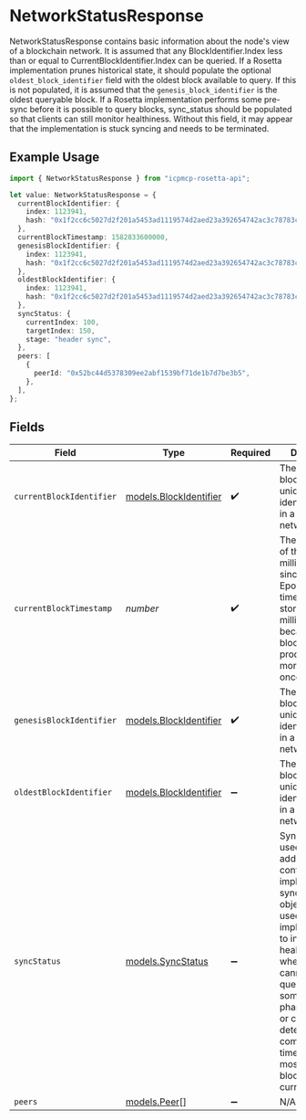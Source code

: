 # NetworkStatusResponse

NetworkStatusResponse contains basic information about the node's view of a blockchain network. It is assumed that any BlockIdentifier.Index less than or equal to CurrentBlockIdentifier.Index can be queried. If a Rosetta implementation prunes historical state, it should populate the optional `oldest_block_identifier` field with the oldest block available to query. If this is not populated, it is assumed that the `genesis_block_identifier` is the oldest queryable block. If a Rosetta implementation performs some pre-sync before it is possible to query blocks, sync_status should be populated so that clients can still monitor healthiness. Without this field, it may appear that the implementation is stuck syncing and needs to be terminated.

## Example Usage

```typescript
import { NetworkStatusResponse } from "icpmcp-rosetta-api";

let value: NetworkStatusResponse = {
  currentBlockIdentifier: {
    index: 1123941,
    hash: "0x1f2cc6c5027d2f201a5453ad1119574d2aed23a392654742ac3c78783c071f85",
  },
  currentBlockTimestamp: 1582833600000,
  genesisBlockIdentifier: {
    index: 1123941,
    hash: "0x1f2cc6c5027d2f201a5453ad1119574d2aed23a392654742ac3c78783c071f85",
  },
  oldestBlockIdentifier: {
    index: 1123941,
    hash: "0x1f2cc6c5027d2f201a5453ad1119574d2aed23a392654742ac3c78783c071f85",
  },
  syncStatus: {
    currentIndex: 100,
    targetIndex: 150,
    stage: "header sync",
  },
  peers: [
    {
      peerId: "0x52bc44d5378309ee2abf1539bf71de1b7d7be3b5",
    },
  ],
};
```

## Fields

| Field                                                                                                                                                                                                                                                                                                                             | Type                                                                                                                                                                                                                                                                                                                              | Required                                                                                                                                                                                                                                                                                                                          | Description                                                                                                                                                                                                                                                                                                                       | Example                                                                                                                                                                                                                                                                                                                           |
| --------------------------------------------------------------------------------------------------------------------------------------------------------------------------------------------------------------------------------------------------------------------------------------------------------------------------------- | --------------------------------------------------------------------------------------------------------------------------------------------------------------------------------------------------------------------------------------------------------------------------------------------------------------------------------- | --------------------------------------------------------------------------------------------------------------------------------------------------------------------------------------------------------------------------------------------------------------------------------------------------------------------------------- | --------------------------------------------------------------------------------------------------------------------------------------------------------------------------------------------------------------------------------------------------------------------------------------------------------------------------------- | --------------------------------------------------------------------------------------------------------------------------------------------------------------------------------------------------------------------------------------------------------------------------------------------------------------------------------- |
| `currentBlockIdentifier`                                                                                                                                                                                                                                                                                                          | [models.BlockIdentifier](../models/blockidentifier.md)                                                                                                                                                                                                                                                                            | :heavy_check_mark:                                                                                                                                                                                                                                                                                                                | The block_identifier uniquely identifies a block in a particular network.                                                                                                                                                                                                                                                         |                                                                                                                                                                                                                                                                                                                                   |
| `currentBlockTimestamp`                                                                                                                                                                                                                                                                                                           | *number*                                                                                                                                                                                                                                                                                                                          | :heavy_check_mark:                                                                                                                                                                                                                                                                                                                | The timestamp of the block in milliseconds since the Unix Epoch. The timestamp is stored in milliseconds because some blockchains produce blocks more often than once a second.                                                                                                                                                   | 1582833600000                                                                                                                                                                                                                                                                                                                     |
| `genesisBlockIdentifier`                                                                                                                                                                                                                                                                                                          | [models.BlockIdentifier](../models/blockidentifier.md)                                                                                                                                                                                                                                                                            | :heavy_check_mark:                                                                                                                                                                                                                                                                                                                | The block_identifier uniquely identifies a block in a particular network.                                                                                                                                                                                                                                                         |                                                                                                                                                                                                                                                                                                                                   |
| `oldestBlockIdentifier`                                                                                                                                                                                                                                                                                                           | [models.BlockIdentifier](../models/blockidentifier.md)                                                                                                                                                                                                                                                                            | :heavy_minus_sign:                                                                                                                                                                                                                                                                                                                | The block_identifier uniquely identifies a block in a particular network.                                                                                                                                                                                                                                                         |                                                                                                                                                                                                                                                                                                                                   |
| `syncStatus`                                                                                                                                                                                                                                                                                                                      | [models.SyncStatus](../models/syncstatus.md)                                                                                                                                                                                                                                                                                      | :heavy_minus_sign:                                                                                                                                                                                                                                                                                                                | SyncStatus is used to provide additional context about an implementation's sync status. This object is often used by implementations to indicate healthiness when block data cannot be queried until some sync phase completes or cannot be determined by comparing the timestamp of the most recent block with the current time. |                                                                                                                                                                                                                                                                                                                                   |
| `peers`                                                                                                                                                                                                                                                                                                                           | [models.Peer](../models/peer.md)[]                                                                                                                                                                                                                                                                                                | :heavy_minus_sign:                                                                                                                                                                                                                                                                                                                | N/A                                                                                                                                                                                                                                                                                                                               |                                                                                                                                                                                                                                                                                                                                   |